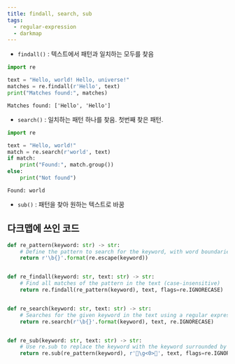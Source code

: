 ```yaml
---
title: findall, search, sub
tags:
  - regular-expression
  - darkmap
---
```


- `findall()` : 텍스트에서 패턴과 일치하는 모두를 찾음

```python
import re

text = "Hello, world! Hello, universe!"
matches = re.findall(r'Hello', text)
print("Matches found:", matches)
```

```
Matches found: ['Hello', 'Hello']
```

- `search()` :  일치하는 패턴 하나를 찾음. 첫번째 찾은 패턴.

```python
import re

text = "Hello, world!"
match = re.search(r'world', text)
if match:
    print("Found:", match.group())
else:
    print("Not found")
```

```
Found: world
```

- `sub()` :  패턴을 찾아 원하는 텍스트로 바꿈


## 다크맵에 쓰인 코드

```python
def re_pattern(keyword: str) -> str:
    # Define the pattern to search for the keyword, with word boundaries to match whole words only
    return r'\b{}'.format(re.escape(keyword))


def re_findall(keyword: str, text: str) -> str:
    # Find all matches of the pattern in the text (case-insensitive)
    return re.findall(re_pattern(keyword), text, flags=re.IGNORECASE)


def re_search(keyword: str, text: str) -> str:
	# Searches for the given keyword in the text using a regular expression.
    return re.search(r'\b{}'.format(keyword), text, re.IGNORECASE)


def re_sub(keyword: str, text: str) -> str:
    # Use re.sub to replace the keyword with the keyword surrounded by parentheses
    return re.sub(re_pattern(keyword), r'🔺\g<0>🔻', text, flags=re.IGNORECASE)

```

